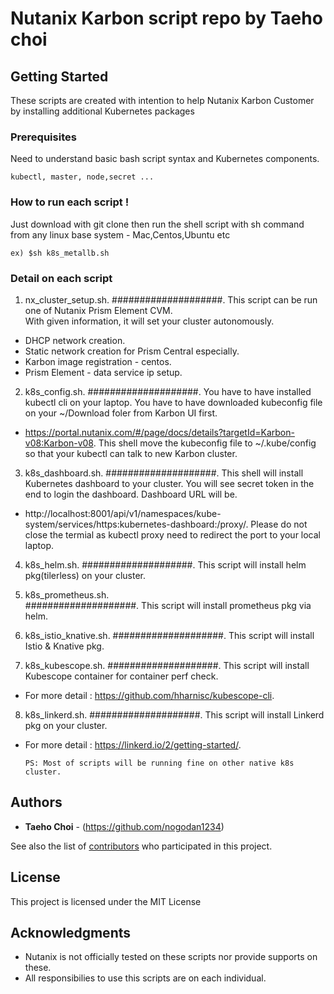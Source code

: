 # Nutanix Karbon script repo by Taeho choi

## Getting Started

These scripts are created with intention to help Nutanix Karbon Customer by installing additional Kubernetes packages 

### Prerequisites

Need to understand basic bash script syntax and Kubernetes components.
```
kubectl, master, node,secret ...
```

### How to run each script !
Just download with git clone then run the shell script with sh command from any linux base system - Mac,Centos,Ubuntu etc
```
ex) $sh k8s_metallb.sh
```

### Detail on each script

1.  nx_cluster_setup.sh. 
  ####################. 
  This script can be run one of Nutanix Prism Element CVM.  
  With given information, it will set your cluster autonomously. 
  - DHCP network creation. 
  - Static network creation for Prism Central especially. 
  - Karbon image registration - centos. 
  - Prism Element - data service ip setup. 

2. 	k8s_config.sh. 
  ####################. 
  You have to have installed kubectl cli on your laptop. 
  You have to have downloaded kubeconfig file on your ~/Download foler from Karbon UI first. 
  - https://portal.nutanix.com/#/page/docs/details?targetId=Karbon-v08:Karbon-v08. 
  This shell move the kubeconfig file to ~/.kube/config so that your kubectl can talk to new Karbon cluster. 

3.	k8s_dashboard.sh. 
  ####################. 
  This shell will install Kubernetes dashboard to your cluster. 
  You will see secret token in the end to login the dashboard. 
  Dashboard URL will be. 
  - http://localhost:8001/api/v1/namespaces/kube-system/services/https:kubernetes-dashboard:/proxy/. 
  Please do not close the termial as kubectl proxy need to redirect the port to your local laptop.  

4.	k8s_helm.sh. 
  ####################. 
  This script will install helm pkg(tilerless) on your cluster. 

5.	k8s_prometheus.sh. 		
  ####################. 
  This script will install prometheus pkg via helm. 

6.	k8s_istio_knative.sh. 
  ####################. 
  This script will install Istio & Knative pkg. 

7.	k8s_kubescope.sh. 
  ####################. 
  This script will install Kubescope container for container perf check. 
  - For more detail : https://github.com/hharnisc/kubescope-cli. 

8.	k8s_linkerd.sh. 
  ####################. 
  This script will install Linkerd pkg on your cluster. 
  - For more detail : https://linkerd.io/2/getting-started/. 

		PS: Most of scripts will be running fine on other native k8s cluster. 

## Authors

* **Taeho Choi** - (https://github.com/nogodan1234)

See also the list of [contributors](https://github.com/nogodan1234/nutanix/contributors) who participated in this project.

## License

This project is licensed under the MIT License

## Acknowledgments

* Nutanix is not officially tested on these scripts nor provide supports on these.
* All responsibilies to use this scripts are on each individual.
